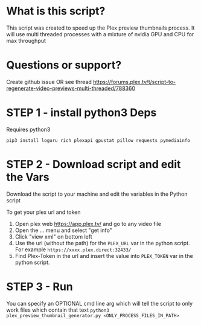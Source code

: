 # What is this script?
This script was created to speed up the Plex preview thumbnails process.
It will use multi threaded processes with a mixture of nvidia GPU and CPU for max throughput

# Questions or support?
Create github issue OR see thread https://forums.plex.tv/t/script-to-regenerate-video-previews-multi-threaded/788360

# STEP 1 - install python3 Deps
Requires python3
```
pip3 install loguru rich plexapi gpustat pillow requests pymediainfo
```

# STEP 2 - Download script and edit the Vars
Download the script to your machine and edit the variables in the Python script

To get your plex url and token
1. Open plex web https://app.plex.tv/ and go to any video file
2. Open the ... menu and select "get info"
3. Click "view xml" on bottom left
4. Use the url (without the path) for the `PLEX_URL` var in the python script. For example `https://xxxx.plex.direct:32433/`
5. Find Plex-Token in the url and insert the value into `PLEX_TOKEN` var in the python script.

# STEP 3 - Run
You can specify an OPTIONAL cmd line arg which will tell the script to only work files which contain that text
`python3 plex_preview_thumbnail_generator.py <ONLY_PROCESS_FILES_IN_PATH>`
